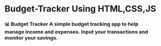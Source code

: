 # Budget-Tracker Using HTML,CSS,JS
### 📊 Budget Tracker A simple budget tracking app to help manage income and expenses. Input your transactions and monitor your savings.
